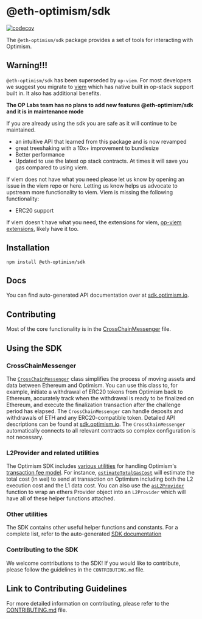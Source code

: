 # @eth-optimism/sdk

[![codecov](https://codecov.io/gh/ethereum-optimism/optimism/branch/master/graph/badge.svg?token=0VTG7PG7YR&flag=sdk-tests)](https://codecov.io/gh/ethereum-optimism/optimism)

The `@eth-optimism/sdk` package provides a set of tools for interacting with Optimism.

## Warning!!!

`@eth-optimism/sdk` has been superseded by `op-viem`. For most developers we suggest you migrate to [viem](https://viem.sh/op-stack) which has native built in op-stack support built in. It also has additional benefits.

**The OP Labs team has no plans to add new features @eth-optimism/sdk and it is in maintenance mode**

If you are already using the sdk you are safe as it will continue to be maintained.

- an intuitive API that learned from this package and is now revamped
- great treeshaking with a 10x+ improvement to bundlesize
- Better performance
- Updated to use the latest op stack contracts. At times it will save you gas compared to using viem.

If viem does not have what you need please let us know by opening an issue in the viem repo or here. Letting us know helps us advocate to upstream more functionality to viem. Viem is missing the following functionality:

- ERC20 support

If viem doesn't have what you need, the extensions for viem, [op-viem extensions](https://github.com/base-org/op-viem), likely have it too.

## Installation

```
npm install @eth-optimism/sdk
```

## Docs

You can find auto-generated API documentation over at [sdk.optimism.io](https://sdk.optimism.io).

## Contributing

Most of the core functionality is in the [CrossChainMessenger](./src/cross-chain-messenger.ts) file.

## Using the SDK

### CrossChainMessenger

The [`CrossChainMessenger`](https://github.com/ethereum-optimism/optimism/blob/develop/packages/sdk/src/cross-chain-messenger.ts) class simplifies the process of moving assets and data between Ethereum and Optimism.
You can use this class to, for example, initiate a withdrawal of ERC20 tokens from Optimism back to Ethereum, accurately track when the withdrawal is ready to be finalized on Ethereum, and execute the finalization transaction after the challenge period has elapsed.
The `CrossChainMessenger` can handle deposits and withdrawals of ETH and any ERC20-compatible token.
Detailed API descriptions can be found at [sdk.optimism.io](https://sdk.optimism.io/classes/crosschainmessenger).
The `CrossChainMessenger` automatically connects to all relevant contracts so complex configuration is not necessary.

### L2Provider and related utilities

The Optimism SDK includes [various utilities](https://github.com/ethereum-optimism/optimism/blob/develop/packages/sdk/src/l2-provider.ts) for handling Optimism's [transaction fee model](https://community.optimism.io/docs/developers/build/transaction-fees/).
For instance, [`estimateTotalGasCost`](https://sdk.optimism.io/modules.html#estimateTotalGasCost) will estimate the total cost (in wei) to send at transaction on Optimism including both the L2 execution cost and the L1 data cost.
You can also use the [`asL2Provider`](https://sdk.optimism.io/modules.html#asL2Provider) function to wrap an ethers Provider object into an `L2Provider` which will have all of these helper functions attached.

### Other utilities

The SDK contains other useful helper functions and constants.
For a complete list, refer to the auto-generated [SDK documentation](https://sdk.optimism.io/)

### Contributing to the SDK

We welcome contributions to the SDK! If you would like to contribute, please follow the guidelines in the `CONTRIBUTING.md` file.

## Link to Contributing Guidelines

For more detailed information on contributing, please refer to the [CONTRIBUTING.md](../../CONTRIBUTING.md) file.
